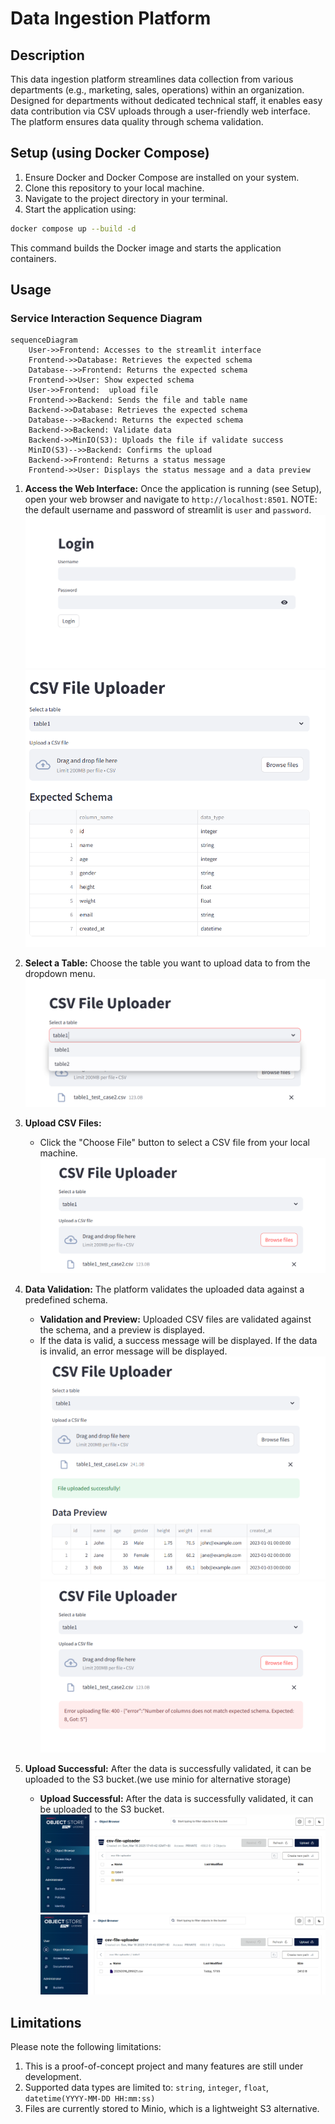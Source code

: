 # Data Ingestion Platform

## Description
This data ingestion platform streamlines data collection from various departments (e.g., marketing, sales, operations) within an organization. Designed for departments without dedicated technical staff, it enables easy data contribution via CSV uploads through a user-friendly web interface. The platform ensures data quality through schema validation.

## Setup (using Docker Compose)

1. Ensure Docker and Docker Compose are installed on your system.
2. Clone this repository to your local machine.
3. Navigate to the project directory in your terminal.
4. Start the application using:

```bash
docker compose up --build -d
```

This command builds the Docker image and starts the application containers.

## Usage

### Service Interaction Sequence Diagram

```mermaid
sequenceDiagram
    User->>Frontend: Accesses to the streamlit interface
    Frontend->>Database: Retrieves the expected schema
    Database-->>Frontend: Returns the expected schema
    Frontend->>User: Show expected schema
    User->>Frontend:  upload file
    Frontend->>Backend: Sends the file and table name
    Backend->>Database: Retrieves the expected schema
    Database-->>Backend: Returns the expected schema
    Backend->>Backend: Validate data
    Backend->>MinIO(S3): Uploads the file if validate success
    MinIO(S3)-->>Backend: Confirms the upload
    Backend->>Frontend: Returns a status message
    Frontend->>User: Displays the status message and a data preview
```

1.  **Access the Web Interface:** Once the application is running (see Setup), open your web browser and navigate to `http://localhost:8501`.
NOTE: the default username and password of streamlit is `user` and `password`.
    ![Login_page](/docs/img/Login_page.PNG)
    ![show_expect_schema](/docs/img/show_expect_schema.PNG)

2.  **Select a Table:** Choose the table you want to upload data to from the dropdown menu.
    ![different_tables](/docs/img/different_tables.PNG)

3.  **Upload CSV Files:**
    *   Click the "Choose File" button to select a CSV file from your local machine.
    ![upload_csv](/docs/img/upload_csv.PNG)

4.  **Data Validation:** The platform validates the uploaded data against a predefined schema.
    *   **Validation and Preview:** Uploaded CSV files are validated against the schema, and a preview is displayed.
    *   If the data is valid, a success message will be displayed. If the data is invalid, an error message will be displayed.
        ![success_upload](/docs/img/success_upload.PNG)
        ![Failed_upload](/docs/img/Failed_upload.PNG)
5.  **Upload Successful:** After the data is successfully validated, it can be uploaded to the S3 bucket.(we use minio for alternative storage)
    *   **Upload Successful:** After the data is successfully validated, it can be uploaded to the S3 bucket.
    ![upload_s3](/docs/img/upload_s3.PNG)
    ![table1_data](/docs/img/table1_data.PNG)
## Limitations

Please note the following limitations:

1. This is a proof-of-concept project and many features are still under development.
2. Supported data types are limited to: `string`, `integer`, `float`, `datetime(YYYY-MM-DD HH:mm:ss)`
3. Files are currently stored to Minio, which is a lightweight S3 alternative.
